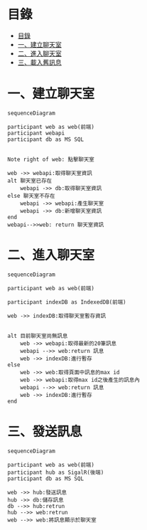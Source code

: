 

# 目錄

<!-- TOC -->

- [目錄](#%E7%9B%AE%E9%8C%84)
- [一、建立聊天室](#%E4%B8%80%E5%BB%BA%E7%AB%8B%E8%81%8A%E5%A4%A9%E5%AE%A4)
- [二、進入聊天室](#%E4%BA%8C%E9%80%B2%E5%85%A5%E8%81%8A%E5%A4%A9%E5%AE%A4)
- [三、載入舊訊息](#%E4%B8%89%E8%BC%89%E5%85%A5%E8%88%8A%E8%A8%8A%E6%81%AF)

<!-- /TOC -->
# 一、建立聊天室

```mermaid
sequenceDiagram

participant web as web(前端) 
participant webapi
participant db as MS SQL


Note right of web: 點擊聊天室

web ->> webapi:取得聊天室資訊
alt 聊天室已存在
    webapi ->> db:取得聊天室資訊
else 聊天室不存在
    webapi ->> webapi:產生聊天室
    webapi ->> db:新增聊天室資訊
end
webapi-->>web: return 聊天室資訊

```

# 二、進入聊天室

```mermaid
sequenceDiagram

participant web as web(前端)

participant indexDB as IndexedDB(前端)

web ->> indexDB:取得聊天室暫存資訊


alt 目前聊天室尚無訊息
    web ->> webapi:取得最新的20筆訊息
    webapi -->> web:return 訊息
    web ->> indexDB:進行暫存
else
    web ->> web:取得頁面中訊息的max id
    web ->> webapi:取得max id之後產生的訊息內
    webapi -->> web:return 訊息
    web ->> indexDB:進行暫存
end

```

# 三、發送訊息

```mermaid
sequenceDiagram

participant web as web(前端)
participant hub as SigalR(後端)
participant db as MS SQL

web ->> hub:發送訊息
hub ->> db:儲存訊息
db -->> hub:retrun
hub -->> web:retrun
web -->> web:將訊息顯示於聊天室

```